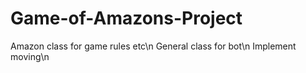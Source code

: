 # Game-of-Amazons-Project

Amazon class for game rules etc\n
General class for bot\n
Implement moving\n
